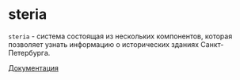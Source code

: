 # steria


`steria` - система состоящая из нескольких компонентов,
 которая позволяет узнать информацию о исторических
 зданиях Санкт-Петербурга.
 
[Документация](doc/README.md)
